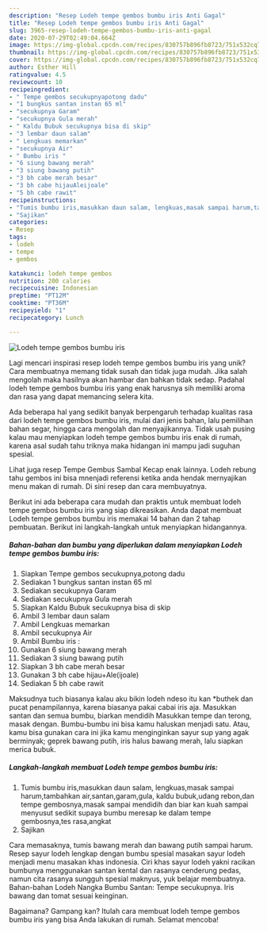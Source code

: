 ```yaml
---
description: "Resep Lodeh tempe gembos bumbu iris Anti Gagal"
title: "Resep Lodeh tempe gembos bumbu iris Anti Gagal"
slug: 3965-resep-lodeh-tempe-gembos-bumbu-iris-anti-gagal
date: 2020-07-29T02:49:04.664Z
image: https://img-global.cpcdn.com/recipes/830757b896fb8723/751x532cq70/lodeh-tempe-gembos-bumbu-iris-foto-resep-utama.jpg
thumbnail: https://img-global.cpcdn.com/recipes/830757b896fb8723/751x532cq70/lodeh-tempe-gembos-bumbu-iris-foto-resep-utama.jpg
cover: https://img-global.cpcdn.com/recipes/830757b896fb8723/751x532cq70/lodeh-tempe-gembos-bumbu-iris-foto-resep-utama.jpg
author: Esther Hill
ratingvalue: 4.5
reviewcount: 10
recipeingredient:
- " Tempe gembos secukupnyapotong dadu"
- "1 bungkus santan instan 65 ml"
- "secukupnya Garam"
- "secukupnya Gula merah"
- " Kaldu Bubuk secukupnya bisa di skip"
- "3 lembar daun salam"
- " Lengkuas memarkan"
- "secukupnya Air"
- " Bumbu iris "
- "6 siung bawang merah"
- "3 siung bawang putih"
- "3 bh cabe merah besar"
- "3 bh cabe hijauAleijoale"
- "5 bh cabe rawit"
recipeinstructions:
- "Tumis bumbu iris,masukkan daun salam, lengkuas,masak sampai harum,tambahkan air,santan,garam,gula, kaldu bubuk,udang rebon,dan tempe gembosnya,masak sampai mendidih dan biar kan kuah sampai menyusut sedikit supaya bumbu meresap ke dalam tempe gembosnya,tes rasa,angkat"
- "Sajikan"
categories:
- Resep
tags:
- lodeh
- tempe
- gembos

katakunci: lodeh tempe gembos 
nutrition: 200 calories
recipecuisine: Indonesian
preptime: "PT12M"
cooktime: "PT36M"
recipeyield: "1"
recipecategory: Lunch

---
```



![Lodeh tempe gembos bumbu iris](https://img-global.cpcdn.com/recipes/830757b896fb8723/751x532cq70/lodeh-tempe-gembos-bumbu-iris-foto-resep-utama.jpg)

Lagi mencari inspirasi resep lodeh tempe gembos bumbu iris yang unik? Cara membuatnya memang tidak susah dan tidak juga mudah. Jika salah mengolah maka hasilnya akan hambar dan bahkan tidak sedap. Padahal lodeh tempe gembos bumbu iris yang enak harusnya sih memiliki aroma dan rasa yang dapat memancing selera kita.

Ada beberapa hal yang sedikit banyak berpengaruh terhadap kualitas rasa dari lodeh tempe gembos bumbu iris, mulai dari jenis bahan, lalu pemilihan bahan segar, hingga cara mengolah dan menyajikannya. Tidak usah pusing kalau mau menyiapkan lodeh tempe gembos bumbu iris enak di rumah, karena asal sudah tahu triknya maka hidangan ini mampu jadi suguhan spesial.

Lihat juga resep Tempe Gembus Sambal Kecap enak lainnya. Lodeh rebung tahu gembos ini bisa mnenjadi referensi ketika anda hendak mernyajikan menu makan di rumah. Di sini resep dan cara membuyatnya.


Berikut ini ada beberapa cara mudah dan praktis untuk membuat lodeh tempe gembos bumbu iris yang siap dikreasikan. Anda dapat membuat Lodeh tempe gembos bumbu iris memakai 14 bahan dan 2 tahap pembuatan. Berikut ini langkah-langkah untuk menyiapkan hidangannya.

<!--inarticleads1-->

##### Bahan-bahan dan bumbu yang diperlukan dalam menyiapkan Lodeh tempe gembos bumbu iris:

1. Siapkan  Tempe gembos secukupnya,potong dadu
1. Sediakan 1 bungkus santan instan 65 ml
1. Sediakan secukupnya Garam
1. Sediakan secukupnya Gula merah
1. Siapkan  Kaldu Bubuk secukupnya bisa di skip
1. Ambil 3 lembar daun salam
1. Ambil  Lengkuas memarkan
1. Ambil secukupnya Air
1. Ambil  Bumbu iris :
1. Gunakan 6 siung bawang merah
1. Sediakan 3 siung bawang putih
1. Siapkan 3 bh cabe merah besar
1. Gunakan 3 bh cabe hijau+Ale(ijoale)
1. Sediakan 5 bh cabe rawit


Maksudnya tuch biasanya kalau aku bikin lodeh ndeso itu kan *buthek dan pucat penampilannya, karena biasanya pakai cabai iris aja. Masukkan santan dan semua bumbu, biarkan mendidih Masukkan tempe dan terong, masak dengan. Bumbu-bumbu ini bisa kamu haluskan menjadi satu. Atau, kamu bisa gunakan cara ini jika kamu menginginkan sayur sup yang agak berminyak; geprek bawang putih, iris halus bawang merah, lalu siapkan merica bubuk. 

<!--inarticleads2-->

##### Langkah-langkah membuat Lodeh tempe gembos bumbu iris:

1. Tumis bumbu iris,masukkan daun salam, lengkuas,masak sampai harum,tambahkan air,santan,garam,gula, kaldu bubuk,udang rebon,dan tempe gembosnya,masak sampai mendidih dan biar kan kuah sampai menyusut sedikit supaya bumbu meresap ke dalam tempe gembosnya,tes rasa,angkat
1. Sajikan


Cara memasaknya, tumis bawang merah dan bawang putih sampai harum. Resep sayur lodeh lengkap dengan bumbu spesial masakan sayur lodeh menjadi menu masakan khas indonesia. Ciri khas sayur lodeh yakni racikan bumbunya menggunakan santan kental dan rasanya cenderung pedas, namun cita rasanya sungguh spesial maknyus, yuk belajar membuatnya. Bahan-bahan Lodeh Nangka Bumbu Santan: Tempe secukupnya. Iris bawang dan tomat sesuai keinginan. 

Bagaimana? Gampang kan? Itulah cara membuat lodeh tempe gembos bumbu iris yang bisa Anda lakukan di rumah. Selamat mencoba!
